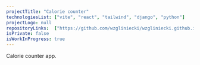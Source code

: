 ```yaml
---
projectTitle: "Calorie counter"
technologiesList: ["vite", "react", "tailwind", "django", "python"]
projectLogo: null
repositoryLinks:  ["https://github.com/wzgliniecki/wzgliniecki.github.io"]
isPrivate: false
isWorkInProgress: true
---
```


Calorie counter app.
